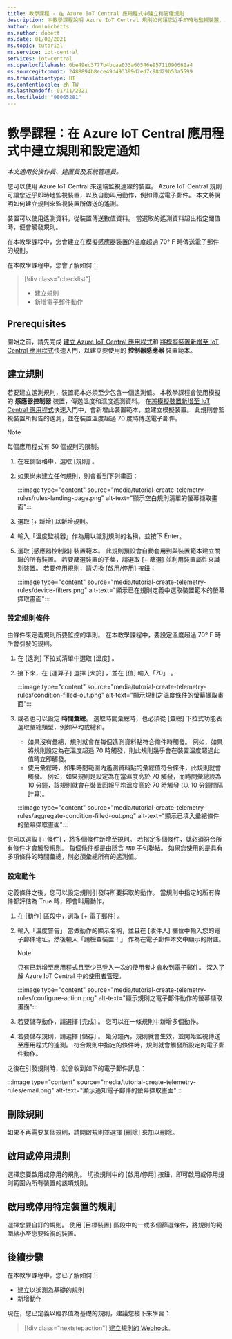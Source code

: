 ```yaml
---
title: 教學課程 - 在 Azure IoT Central 應用程式中建立和管理規則
description: 本教學課程說明 Azure IoT Central 規則如何讓您近乎即時地監視裝置，以及在觸發規則時自動叫用動作，例如傳送電子郵件。
author: dominicbetts
ms.author: dobett
ms.date: 01/08/2021
ms.topic: tutorial
ms.service: iot-central
services: iot-central
ms.openlocfilehash: 6be49ec3777b4bcaa033a60546e95711090662a4
ms.sourcegitcommit: 2488894b8ece49d493399d2ed7c98d29b53a5599
ms.translationtype: HT
ms.contentlocale: zh-TW
ms.lasthandoff: 01/11/2021
ms.locfileid: "98065281"
---
```

# <a name="tutorial-create-a-rule-and-set-up-notifications-in-your-azure-iot-central-application"></a>教學課程：在 Azure IoT Central 應用程式中建立規則和設定通知

*本文適用於操作員、建置員及系統管理員。*

您可以使用 Azure IoT Central 來遠端監視連線的裝置。 Azure IoT Central 規則可讓您近乎即時地監視裝置，以及自動叫用動作，例如傳送電子郵件。 本文將說明如何建立規則來監視裝置所傳送的遙測。

裝置可以使用遙測資料，從裝置傳送數值資料。 當選取的遙測資料超出指定閾值時，便會觸發規則。

在本教學課程中，您會建立在模擬感應器裝置的溫度超過 70&deg; F 時傳送電子郵件的規則。

在本教學課程中，您會了解如何：

> [!div class="checklist"]
>
> * 建立規則
> * 新增電子郵件動作

## <a name="prerequisites"></a>Prerequisites

開始之前，請先完成 [建立 Azure IoT Central 應用程式](./quick-deploy-iot-central.md)和 [將模擬裝置新增至 IoT Central 應用程式](./quick-create-simulated-device.md)快速入門，以建立要使用的 **控制器感應器** 裝置範本。

## <a name="create-a-rule"></a>建立規則

若要建立遙測規則，裝置範本必須至少包含一個遙測值。 本教學課程會使用模擬的 **感應器控制器** 裝置，傳送溫度和濕度遙測資料。 在[將模擬裝置新增至 IoT Central 應用程式](./quick-create-simulated-device.md)快速入門中，會新增此裝置範本，並建立模擬裝置。 此規則會監視裝置所報告的遙測，並在裝置溫度超過 70 度時傳送電子郵件。

> [!NOTE]
> 每個應用程式有 50 個規則的限制。

1. 在左側窗格中，選取 [規則]  。

1. 如果尚未建立任何規則，則會看到下列畫面：

    :::image type="content" source="media/tutorial-create-telemetry-rules/rules-landing-page.png" alt-text="顯示空白規則清單的螢幕擷取畫面":::

1. 選取 [+ 新增] 以新增規則。

1. 輸入「溫度監視器」作為用以識別規則的名稱，並按下 Enter。

1. 選取 [感應器控制器] 裝置範本。 此規則預設會自動套用到與裝置範本建立關聯的所有裝置。 若要篩選裝置的子集，請選取 [+ 篩選]  並利用裝置屬性來識別裝置。 若要停用規則，請切換 [啟用/停用] 按鈕：

    :::image type="content" source="media/tutorial-create-telemetry-rules/device-filters.png" alt-text="顯示已在規則定義中選取裝置範本的螢幕擷取畫面":::

### <a name="configure-the-rule-conditions"></a>設定規則條件

由條件來定義規則所要監控的準則。 在本教學課程中，要設定溫度超過 70&deg; F 時所會引發的規則。

1. 在 [遙測]  下拉式清單中選取 [溫度]  。

1. 接下來，在 [運算子]  選擇 [大於]  ，並在 [值]  輸入「70」  。

    :::image type="content" source="media/tutorial-create-telemetry-rules/condition-filled-out.png" alt-text="顯示規則之溫度條件的螢幕擷取畫面":::

1. 或者也可以設定 **時間彙總**。 選取時間彙總時，也必須從 [彙總] 下拉式功能表選取彙總類型，例如平均或總和。

    * 如果沒有彙總，規則就會在每個遙測資料點符合條件時觸發。 例如，如果將規則設定為在溫度超過 70 時觸發，則此規則幾乎會在裝置溫度超過此值時立即觸發。
    * 使用彙總時，如果時間範圍內遙測資料點的彙總值符合條件，此規則就會觸發。 例如，如果規則是設定為在當溫度高於 70 觸發，而時間彙總設為 10 分鐘，該規則就會在裝置回報平均溫度高於 70 時觸發 (以 10 分鐘間隔計算)。

    :::image type="content" source="media/tutorial-create-telemetry-rules/aggregate-condition-filled-out.png" alt-text="顯示已填入彙總條件的螢幕擷取畫面":::

您可以選取 [+ 條件]  ，將多個條件新增至規則。 若指定多個條件，就必須符合所有條件才會觸發規則。 每個條件都是由隱含 `AND` 子句聯結。 如果您使用的是具有多項條件的時間彙總，則必須彙總所有的遙測值。

### <a name="configure-actions"></a>設定動作

定義條件之後，您可以設定規則引發時所要採取的動作。 當規則中指定的所有條件都評估為 True 時，即會叫用動作。

1. 在 [動作]  區段中，選取 [+ 電子郵件]  。

1. 輸入「溫度警告」  當做動作的顯示名稱，並且在 [收件人]  欄位中輸入您的電子郵件地址，然後輸入「請檢查裝置！」  作為在電子郵件本文中顯示的附註。

    > [!NOTE]
    > 只有已新增至應用程式且至少已登入一次的使用者才會收到電子郵件。 深入了解 Azure IoT Central 中的[使用者管理](howto-administer.md)。

    :::image type="content" source="media/tutorial-create-telemetry-rules/configure-action.png" alt-text="顯示規則之電子郵件動作的螢幕擷取畫面":::

1. 若要儲存動作，請選擇 [完成]  。 您可以在一條規則中新增多個動作。

1. 若要儲存規則，請選擇 [儲存]  。 幾分鐘內，規則就會生效，並開始監視傳送至應用程式的遙測。 符合規則中指定的條件時，規則就會觸發所設定的電子郵件動作。

之後在引發規則時，就會收到如下的電子郵件訊息：

:::image type="content" source="media/tutorial-create-telemetry-rules/email.png" alt-text="顯示通知電子郵件的螢幕擷取畫面":::

## <a name="delete-a-rule"></a>刪除規則

如果不再需要某個規則，請開啟規則並選擇 [刪除]  來加以刪除。

## <a name="enable-or-disable-a-rule"></a>啟用或停用規則

選擇您要啟用或停用的規則。 切換規則中的 [啟用/停用]  按鈕，即可啟用或停用規則範圍內所有裝置的該項規則。

## <a name="enable-or-disable-a-rule-for-specific-devices"></a>啟用或停用特定裝置的規則

選擇您要自訂的規則。 使用 [目標裝置]  區段中的一或多個篩選條件，將規則的範圍縮小至您要監視的裝置。

## <a name="next-steps"></a>後續步驟

在本教學課程中，您已了解如何：

* 建立以遙測為基礎的規則
* 新增動作

現在，您已定義以臨界值為基礎的規則，建議您接下來學習：

> [!div class="nextstepaction"]
> [建立規則的 Webhook](./howto-create-webhooks.md)。
